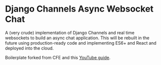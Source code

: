 # Django Channels Async Websocket Chat

A (very crude) implementation of Django Channels and real time websockets to build an async chat application. This will be rebuilt in the future using production-ready code and implementing ES6+ and React and deployed into the cloud. 

Boilerplate forked from CFE and this [YouTube guide](https://www.youtube.com/watch?v=RVH05S1qab8).